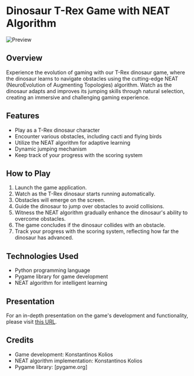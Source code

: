 # Dinosaur T-Rex Game with NEAT Algorithm

![Preview](/preview.gif)



## Overview
Experience the evolution of gaming with our T-Rex dinosaur game, where the dinosaur learns to navigate obstacles using the cutting-edge NEAT (NeuroEvolution of Augmenting Topologies) algorithm. Watch as the dinosaur adapts and improves its jumping skills through natural selection, creating an immersive and challenging gaming experience.

## Features
- Play as a T-Rex dinosaur character
- Encounter various obstacles, including cacti and flying birds
- Utilize the NEAT algorithm for adaptive learning
- Dynamic jumping mechanism
- Keep track of your progress with the scoring system

## How to Play
1. Launch the game application.
2. Watch as the T-Rex dinosaur starts running automatically.
3. Obstacles will emerge on the screen.
4. Guide the dinosaur to jump over obstacles to avoid collisions.
5. Witness the NEAT algorithm gradually enhance the dinosaur's ability to overcome obstacles.
6. The game concludes if the dinosaur collides with an obstacle.
7. Track your progress with the scoring system, reflecting how far the dinosaur has advanced.

## Technologies Used
- Python programming language
- Pygame library for game development
- NEAT algorithm for intelligent learning

## Presentation
For an in-depth presentation on the game's development and functionality, please visit [this URL](https://github.com/konstantinoskolios/Dinosaur-Ai-Video-Code-Pdf/blob/master/Dinosaur-AI-Konstantinos2-Kolios-mppl21032-final%20-version_0.1.pdf).

## Credits
- Game development: Konstantinos Kolios
- NEAT algorithm implementation: Konstantinos Kolios
- Pygame library: [pygame.org]

